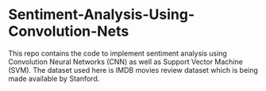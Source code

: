 # Sentiment-Analysis-Using-Convolution-Nets
This repo contains the code to implement sentiment analysis using Convolution Neural Networks (CNN) as well as Support Vector Machine (SVM). The dataset used here is IMDB movies review dataset which is being made available by Stanford. 
